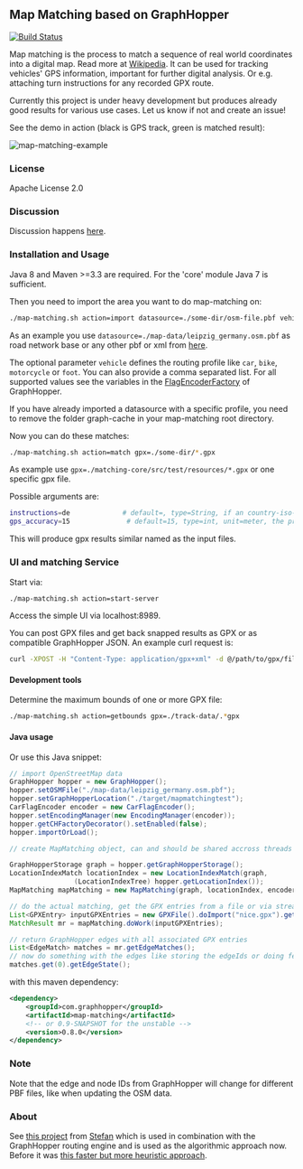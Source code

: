 ## Map Matching based on GraphHopper

[![Build Status](https://secure.travis-ci.org/graphhopper/map-matching.png?branch=master)](http://travis-ci.org/graphhopper/map-matching)

Map matching is the process to match a sequence of real world coordinates into a digital map.
Read more at [Wikipedia](https://en.wikipedia.org/wiki/Map_matching). It can be used for tracking vehicles' GPS information, important for further digital analysis. Or e.g. attaching turn instructions for any recorded GPX route.

Currently this project is under heavy development but produces already good results for various use cases. Let us know if not and create an issue!

See the demo in action (black is GPS track, green is matched result):

![map-matching-example](https://cloud.githubusercontent.com/assets/129644/14740686/188a181e-0891-11e6-820c-3bd0a975f8a5.png)

### License

Apache License 2.0

### Discussion

Discussion happens [here](https://discuss.graphhopper.com/c/graphhopper/map-matching).

### Installation and Usage

Java 8 and Maven >=3.3 are required. For the 'core' module Java 7 is sufficient.

Then you need to import the area you want to do map-matching on:

```bash
./map-matching.sh action=import datasource=./some-dir/osm-file.pbf vehicle=car
```

As an example you use `datasource=./map-data/leipzig_germany.osm.pbf` as road network base or any other pbf or xml from [here](http://download.geofabrik.de/).

The optional parameter `vehicle` defines the routing profile like `car`, `bike`, `motorcycle` or `foot`. 
You can also provide a comma separated list. For all supported values see the variables in the [FlagEncoderFactory](https://github.com/graphhopper/graphhopper/blob/0.7/core/src/main/java/com/graphhopper/routing/util/FlagEncoderFactory.java) of GraphHopper. 

If you have already imported a datasource with a specific profile, you need to remove the folder graph-cache in your map-matching root directory.

Now you can do these matches:
```bash
./map-matching.sh action=match gpx=./some-dir/*.gpx
```

As example use `gpx=./matching-core/src/test/resources/*.gpx` or one specific gpx file.

Possible arguments are:
```bash
instructions=de             # default=, type=String, if an country-iso-code (like en or de) is specified turn instructions are included in the output, leave empty or default to avoid this
gps_accuracy=15              # default=15, type=int, unit=meter, the precision of the used device
```

This will produce gpx results similar named as the input files.

### UI and matching Service

Start via:
```bash
./map-matching.sh action=start-server
```

Access the simple UI via localhost:8989.

You can post GPX files and get back snapped results as GPX or as compatible GraphHopper JSON. An example curl request is:
```bash
curl -XPOST -H "Content-Type: application/gpx+xml" -d @/path/to/gpx/file.gpx "localhost:8989/match?vehicle=car&type=json"
```

#### Development tools

Determine the maximum bounds of one or more GPX file:
```bash
./map-matching.sh action=getbounds gpx=./track-data/.*gpx
```

#### Java usage

Or use this Java snippet:

```java
// import OpenStreetMap data
GraphHopper hopper = new GraphHopper();
hopper.setOSMFile("./map-data/leipzig_germany.osm.pbf");
hopper.setGraphHopperLocation("./target/mapmatchingtest");
CarFlagEncoder encoder = new CarFlagEncoder();
hopper.setEncodingManager(new EncodingManager(encoder));
hopper.getCHFactoryDecorator().setEnabled(false);
hopper.importOrLoad();

// create MapMatching object, can and should be shared accross threads

GraphHopperStorage graph = hopper.getGraphHopperStorage();
LocationIndexMatch locationIndex = new LocationIndexMatch(graph,
                (LocationIndexTree) hopper.getLocationIndex());
MapMatching mapMatching = new MapMatching(graph, locationIndex, encoder);

// do the actual matching, get the GPX entries from a file or via stream
List<GPXEntry> inputGPXEntries = new GPXFile().doImport("nice.gpx").getEntries();
MatchResult mr = mapMatching.doWork(inputGPXEntries);

// return GraphHopper edges with all associated GPX entries
List<EdgeMatch> matches = mr.getEdgeMatches();
// now do something with the edges like storing the edgeIds or doing fetchWayGeometry etc
matches.get(0).getEdgeState();
```

with this maven dependency:

```xml
<dependency>
    <groupId>com.graphhopper</groupId>
    <artifactId>map-matching</artifactId>
    <!-- or 0.9-SNAPSHOT for the unstable -->
    <version>0.8.0</version>
</dependency>
```

### Note

Note that the edge and node IDs from GraphHopper will change for different PBF files,
like when updating the OSM data.

### About

See [this project](https://github.com/bmwcarit/hmm-lib) from [Stefan](https://github.com/stefanholder) which is used in combination with the GraphHopper routing engine and is used as the algorithmic approach now. Before it was [this faster but more heuristic approach](https://karussell.wordpress.com/2014/07/28/digitalizing-gpx-points-or-how-to-track-vehicles-with-graphhopper/).

